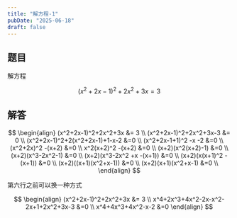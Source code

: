 ```yaml
---
title: "解方程-1"
pubDate: "2025-06-18"
draft: false
---
```


## 题目

解方程

$$
(x^2+2x-1)^2+2x^2+3x=3
$$

## 解答

$$
\begin{align}
(x^2+2x-1)^2+2x^2+3x &= 3 \\
(x^2+2x-1)^2+2x^2+3x-3 &= 0 \\
(x^2+2x-1)^2+2(x^2+2x-1)+1-x-2 &=0 \\
(x^2+2x-1+1)^2 -x -2 &=0 \\
(x^2+2x)^2 -(x+2) &=0 \\
x^2(x+2)^2 -(x+2) &=0 \\
(x+2)(x^2(x+2)-1) &=0 \\
(x+2)(x^3-2x^2-1) &=0 \\
(x+2)(x^3-2x^2 +x -(x+1)) &=0 \\
(x+2)(x(x+1)^2 -(x+1)) &=0 \\
(x+2)((x+1)(x^2+x-1)) &=0 \\
(x+2)(x+1)(x^2+x-1) &=0 \\
\end{align}
$$

第六行之前可以换一种方式

$$
\begin{align}
(x^2+2x-1)^2+2x^2+3x &= 3 \\
x^4+2x^3+4x^2-2x-x^2-2x+1+2x^2+3x-3 &=0 \\
x^4+4x^3+4x^2-x-2 &=0
\end{align}
$$

